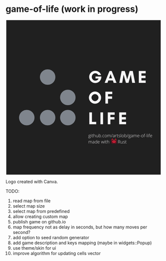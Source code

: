 # game-of-life (work in progress)

<div align="center">
    <img alt="Game logo" align="center" src="/logo.png?raw=true" title="Game logo"/>
</div>

Logo created with Canva.

TODO:
1. read map from file
1. select map size
1. select map from predefined
1. allow creating custom map
1. publish game on github.io
1. map frequency not as delay in seconds, but how many moves per second?
1. add option to seed random generator
1. add game description and keys mapping (maybe in widgets::Popup)
1. use theme/skin for ui
1. improve algorithm for updating cells vector
